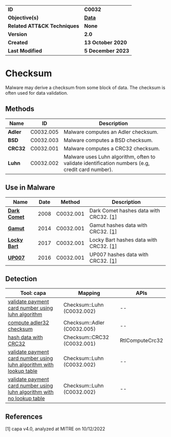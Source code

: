 <table>
<tr>
<td><b>ID</b></td>
<td><b>C0032</b></td>
</tr>
<tr>
<td><b>Objective(s)</b></td>
<td><b><a href="../data">Data</a></b></td>
</tr>
<tr>
<td><b>Related ATT&CK Techniques</b></td>
<td><b>None</b></td>
</tr>
<tr>
<td><b>Version</b></td>
<td><b>2.0</b></td>
</tr>
<tr>
<td><b>Created</b></td>
<td><b>13 October 2020</b></td>
</tr>
<tr>
<td><b>Last Modified</b></td>
<td><b>5 December 2023</b></td>
</tr>
</table>


# Checksum

Malware may derive a checksum from some block of data. The checksum is often used for data validation.

## Methods

|Name|ID|Description|
|---|---|---|
|**Adler**|C0032.005|Malware computes an Adler checksum.|
|**BSD**|C0032.003|Malware computes a BSD checksum.|
|**CRC32**|C0032.001|Malware computes a CRC32 checksum.|
|**Luhn**|C0032.002|Malware uses Luhn algorithm, often to validate identification numbers (e.g, credit card number).| 

## Use in Malware

|Name|Date|Method|Description|
|---|---|---|---|
|[**Dark Comet**](../../xample-malware/dark-comet.md)|2008|C0032.001|Dark Comet hashes data with CRC32. [[1]](#1)|
|[**Gamut**](../../xample-malware/gamut.md)|2014|C0032.001|Gamut hashes data with CRC32. [[1]](#1)|
|[**Locky Bart**](../../xample-malware/locky-bart.md)|2017|C0032.001|Locky Bart hashes data with CRC32. [[1]](#1)|
|[**UP007**](../../xample-malware/up007.md)|2016|C0032.001|UP007 hashes data with CRC32. [[1]](#1)|

## Detection

|Tool: capa|Mapping|APIs|
|---|---|---|
|[validate payment card number using luhn algorithm](https://github.com/mandiant/capa-rules/blob/master/data-manipulation/checksum/luhn/validate-payment-card-number-using-luhn-algorithm.yml)|Checksum::Luhn (C0032.002)|--||
|[compute adler32 checksum](https://github.com/mandiant/capa-rules/blob/master/data-manipulation/checksum/adler32/compute-adler32-checksum.yml)|Checksum::Adler (C0032.005)|--||
|[hash data with CRC32](https://github.com/mandiant/capa-rules/blob/master/data-manipulation/checksum/crc32/hash-data-with-crc32.yml)|Checksum::CRC32 (C0032.001)|RtlComputeCrc32|
|[validate payment card number using luhn algorithm with lookup table](https://github.com/mandiant/capa-rules/blob/master/lib/validate-payment-card-number-using-luhn-algorithm-with-lookup-table.yml)|Checksum::Luhn (C0032.002)|--||
|[validate payment card number using luhn algorithm with no lookup table](https://github.com/mandiant/capa-rules/blob/master/lib/validate-payment-card-number-using-luhn-algorithm-with-no-lookup-table.yml)|Checksum::Luhn (C0032.002)|--||

## References

<a name="1">[1]</a> capa v4.0, analyzed at MITRE on 10/12/2022

